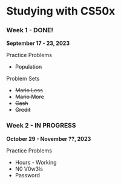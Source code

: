 # Studying with CS50x
### Week 1 - DONE!
**September 17 - 23, 2023** 

Practice Problems
* ~~Population~~

Problem Sets
* ~~Mario Less~~  
* ~~Mario More~~  
* ~~Cash~~  
* ~~Credit~~  
### Week 2 - IN PROGRESS
**October 29 - November ??, 2023** 

Practice Problems
* Hours - Working
* N0 V0w3ls
* Password
